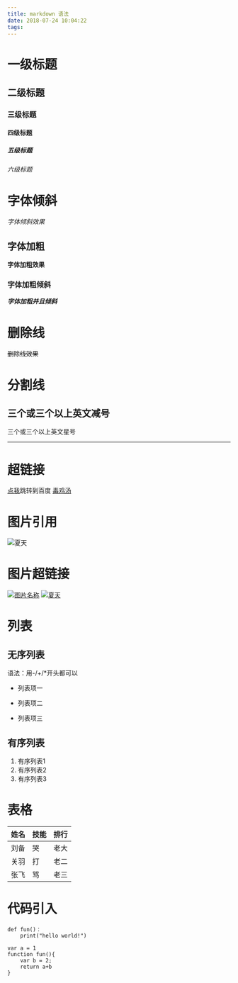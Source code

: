 ```yaml
---
title: markdown 语法
date: 2018-07-24 10:04:22
tags:
---
```

# 一级标题
## 二级标题
### 三级标题
#### 四级标题
##### 五级标题
###### 六级标题
# 字体倾斜
*字体倾斜效果*
## 字体加粗
**字体加粗效果**
### 字体加粗倾斜
***字体加粗并且倾斜***
# 删除线
~~删除线效果~~
# 分割线
三个或三个以上英文减号
---
三个或三个以上英文星号
***
# 超链接
[点我](http://www.baidu.com)跳转到百度
[毒鸡汤](http://localhost:4000/2018/07/23/%E4%BB%8A%E6%97%A5%E6%AF%92%E9%B8%A1%E6%B1%A4/#more)
# 图片引用
![夏天](https://timgsa.baidu.com/timg?image&quality=80&size=b9999_10000&sec=1532411225569&di=6207bb4784e87d8a79f3d157d766dff7&imgtype=0&src=http%3A%2F%2Fimg.99danji.com%2Fuploadfile%2F2018%2F0604%2F20180604111848992.gif)
# 图片超链接
[![图片名称](图片地址)](超链接地址)
[![夏天](https://timgsa.baidu.com/timg?image&quality=80&size=b9999_10000&sec=1532411225569&di=6207bb4784e87d8a79f3d157d766dff7&imgtype=0&src=http%3A%2F%2Fimg.99danji.com%2Fuploadfile%2F2018%2F0604%2F20180604111848992.gif)](http://www.baidu.com)
# 列表
## 无序列表
语法：用-/+/*开头都可以
- 列表项一
+ 列表项二
* 列表项三
## 有序列表
1. 有序列表1
2. 有序列表2
3. 有序列表3
# 表格

姓名|技能|排行
-|-|-
刘备|哭|老大
关羽|打|老二
张飞|骂|老三

# 代码引入
```
def fun()：
    print("hello world!")
```
```
var a = 1
function fun(){
    var b = 2;
    return a+b
}